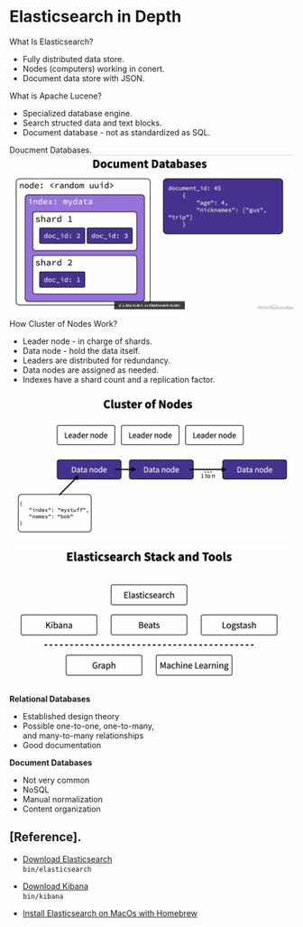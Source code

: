 # Elasticsearch in Depth



What Is Elasticsearch?
- Fully distributed data store.    
- Nodes (computers) working in conert.   
- Document data store with JSON.     


What is Apache Lucene?
- Specialized database engine.  
- Search structed data and text blocks.   
- Document database - not as standardized as SQL.   

Doucment Databases.    
![img](fig/Document-Databases.png)

How Cluster of Nodes Work?      
- Leader node - in charge of shards.    
- Data node - hold the data itself.    
- Leaders are distributed for redundancy.    
- Data nodes are assigned as needed.     
- Indexes have a shard count and a replication factor.    


![img](fig/Cluster-of-Nodes.png)



![img](fig/Elasticsearch-Stack-and-Tools.png)


**Relational Databases**
- Established design theory
- Possible one-to-one, one-to-many,     
  and many-to-many relationships    
- Good documentation

**Document Databases**      
- Not very common    
- NoSQL     
- Manual normalization   
- Content organization     



## [Reference].    

- [Download Elasticsearch](https://www.elastic.co/kr/downloads/elasticsearch)    
```bin/elasticsearch```
- [Download Kibana](https://www.elastic.co/kr/downloads/kibana)  
```bin/kibana```

- [Install Elasticsearch on MacOs with Homebrew](https://www.elastic.co/guide/en/elasticsearch/reference/7.17/brew.html#brew)
